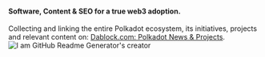 #### Software, Content & SEO for a true web3 adoption.
Collecting and linking the entire Polkadot ecosystem, its initiatives, projects and relevant content on: 
[Dablock.com: Polkadot News & Projects](https://dablock.com/).
![I am GitHub Readme Generator's creator](https://pbs.twimg.com/profile_banners/1208952193/1712962528/1500x500)
